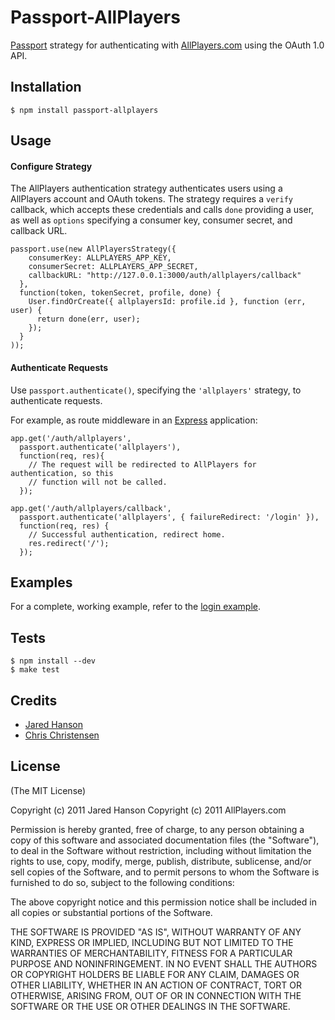# Passport-AllPlayers

[Passport](https://github.com/jaredhanson/passport) strategy for authenticating
with [AllPlayers.com](http://www.allplayers.com/) using the OAuth 1.0 API.

## Installation

    $ npm install passport-allplayers

## Usage

#### Configure Strategy

The AllPlayers authentication strategy authenticates users using a AllPlayers
account and OAuth tokens.  The strategy requires a `verify` callback, which
accepts these credentials and calls `done` providing a user, as well as `options`
specifying a consumer key, consumer secret, and callback URL.

    passport.use(new AllPlayersStrategy({
        consumerKey: ALLPLAYERS_APP_KEY,
        consumerSecret: ALLPLAYERS_APP_SECRET,
        callbackURL: "http://127.0.0.1:3000/auth/allplayers/callback"
      },
      function(token, tokenSecret, profile, done) {
        User.findOrCreate({ allplayersId: profile.id }, function (err, user) {
          return done(err, user);
        });
      }
    ));

#### Authenticate Requests

Use `passport.authenticate()`, specifying the `'allplayers'` strategy, to
authenticate requests.

For example, as route middleware in an [Express](http://expressjs.com/)
application:

    app.get('/auth/allplayers',
      passport.authenticate('allplayers'),
      function(req, res){
        // The request will be redirected to AllPlayers for authentication, so this
        // function will not be called.
      });

    app.get('/auth/allplayers/callback',
      passport.authenticate('allplayers', { failureRedirect: '/login' }),
      function(req, res) {
        // Successful authentication, redirect home.
        res.redirect('/');
      });

## Examples

For a complete, working example, refer to the [login example](https://github.com/allplayers/passport-allplayers/tree/master/examples/login).

## Tests

    $ npm install --dev
    $ make test

## Credits

  - [Jared Hanson](http://github.com/jaredhanson)
  - [Chris Christensen](http://imetchrischris.com)

## License

(The MIT License)

Copyright (c) 2011 Jared Hanson
Copyright (c) 2011 AllPlayers.com

Permission is hereby granted, free of charge, to any person obtaining a copy of
this software and associated documentation files (the "Software"), to deal in
the Software without restriction, including without limitation the rights to
use, copy, modify, merge, publish, distribute, sublicense, and/or sell copies of
the Software, and to permit persons to whom the Software is furnished to do so,
subject to the following conditions:

The above copyright notice and this permission notice shall be included in all
copies or substantial portions of the Software.

THE SOFTWARE IS PROVIDED "AS IS", WITHOUT WARRANTY OF ANY KIND, EXPRESS OR
IMPLIED, INCLUDING BUT NOT LIMITED TO THE WARRANTIES OF MERCHANTABILITY, FITNESS
FOR A PARTICULAR PURPOSE AND NONINFRINGEMENT. IN NO EVENT SHALL THE AUTHORS OR
COPYRIGHT HOLDERS BE LIABLE FOR ANY CLAIM, DAMAGES OR OTHER LIABILITY, WHETHER
IN AN ACTION OF CONTRACT, TORT OR OTHERWISE, ARISING FROM, OUT OF OR IN
CONNECTION WITH THE SOFTWARE OR THE USE OR OTHER DEALINGS IN THE SOFTWARE.
